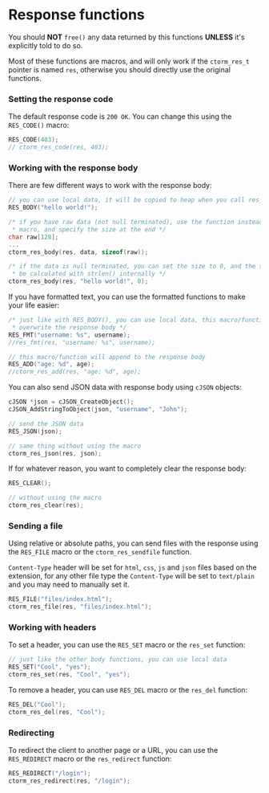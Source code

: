 # Response functions

You should **NOT** `free()` any data returned by this functions **UNLESS** it's
explicitly told to do so.

Most of these functions are macros, and will only work if the `ctorm_res_t`
pointer is named `res`, otherwise you should directly use the original
functions.

### Setting the response code

The default response code is `200 OK`. You can change this using the
`RES_CODE()` macro:

```c
RES_CODE(403);
// ctorm_res_code(res, 403);
```

### Working with the response body

There are few different ways to work with the response body:

```c
// you can use local data, it will be copied to heap when you call res_send()
RES_BODY("hello world!");

/* if you have raw data (not null terminated), use the function instead of the
 * macro, and specify the size at the end */
char raw[128];
...
ctorm_res_body(res, data, sizeof(raw));

/* if the data is null terminated, you can set the size to 0, and the size will
 * be calculated with strlen() internally */
ctorm_res_body(res, "hello world!", 0);
```

If you have formatted text, you can use the formatted functions to make your
life easier:

```c
/* just like with RES_BODY(), you can use local data, this macro/function will
 * overwrite the response body */
RES_FMT("username: %s", username);
//res_fmt(res, "username: %s", username);

// this macro/function will append to the response body
RES_ADD("age: %d", age);
//ctorm_res_add(res, "age: %d", age);
```

You can also send JSON data with response body using `cJSON` objects:

```c
cJSON *json = cJSON_CreateObject();
cJSON_AddStringToObject(json, "username", "John");

// send the JSON data
RES_JSON(json);

// same thing without using the macro
ctorm_res_json(res, json);
```

If for whatever reason, you want to completely clear the response body:

```c
RES_CLEAR();

// without using the macro
ctorm_res_clear(res);
```

### Sending a file

Using relative or absolute paths, you can send files with the response using the
`RES_FILE` macro or the `ctorm_res_sendfile` function.

`Content-Type` header will be set for `html`, `css`, `js` and `json` files based
on the extension, for any other file type the `Content-Type` will be set to
`text/plain` and you may need to manually set it.

```c
RES_FILE("files/index.html");
ctorm_res_file(res, "files/index.html");
```

### Working with headers

To set a header, you can use the `RES_SET` macro or the `res_set` function:

```c
// just like the other body functions, you can use local data
RES_SET("Cool", "yes");
ctorm_res_set(res, "Cool", "yes");
```

To remove a header, you can use `RES_DEL` macro or the `res_del` function:

```c
RES_DEL("Cool");
ctorm_res_del(res, "Cool");
```

### Redirecting

To redirect the client to another page or a URL, you can use the `RES_REDIRECT`
macro or the `res_redirect` function:

```c
RES_REDIRECT("/login");
ctorm_res_redirect(res, "/login");
```
